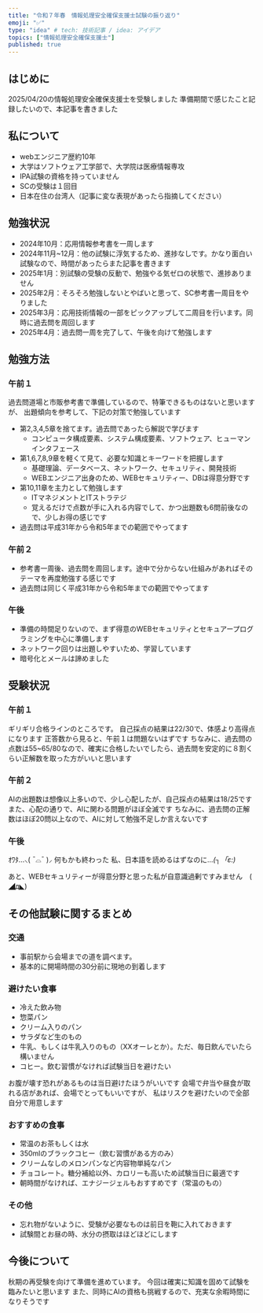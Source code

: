 ```yaml
---
title: "令和７年春　情報処理安全確保支援士試験の振り返り"
emoji: "✅"
type: "idea" # tech: 技術記事 / idea: アイデア
topics: ["情報処理安全確保支援士"]
published: true
---
```


## はじめに
2025/04/20の情報処理安全確保支援士を受験しました
準備期間で感じたこと記録したいので、本記事を書きました

## 私について
- webエンジニア歴約10年
- 大学はソフトウェア工学部で、大学院は医療情報専攻
- IPA試験の資格を持っていません
- SCの受験は１回目
- 日本在住の台湾人（記事に変な表現があったら指摘してください）

## 勉強状況
- 2024年10月：応用情報参考書を一周します
- 2024年11月~12月：他の試験に浮気するため、進捗なしです。かなり面白い試験なので、時間があったらまた記事を書きます
- 2025年1月：別試験の受験の反動で、勉強やる気ゼロの状態で、進捗ありません
- 2025年2月：そろそろ勉強しないとやばいと思って、SC参考書一周目をやりました
- 2025年3月：応用技術情報の一部をピックアップして二周目を行います。同時に過去問を周回します
- 2025年4月：過去問一周を完了して、午後を向けて勉強します

## 勉強方法
### 午前１
過去問道場と市販参考書で準備しているので、特筆できるものはないと思いますが、
出題傾向を参考して、下記の対策で勉強しています

- 第2,3,4,5章を捨てます。過去問であったら解説で学びます
    - コンピュータ構成要素、システム構成要素、ソフトウェア、ヒューマンインタフェース
- 第1,6,7,8,9章を軽くて見て、必要な知識とキーワードを把握します
    - 基礎理論、データベース、ネットワーク、セキュリティ、開発技術
    - WEBエンジニア出身のため、WEBセキュリティー、DBは得意分野です
- 第10,11章を主力として勉強します
    - ITマネジメントとITストラテジ
    - 覚えるだけで点数が手に入れる内容でして、かつ出題数も6問前後なので、少しお得の感じです
- 過去問は平成31年から令和5年までの範囲でやってます

### 午前２
- 参考書一周後、過去問を周回します。途中で分からない仕組みがあればそのテーマを再度勉強する感じです
- 過去問は同じく平成31年から令和5年までの範囲でやってます

### 午後
- 準備の時間足りないので、まず得意のWEBセキュリティとセキュアープログラミングを中心に準備します
- ネットワーク回りは出題しやすいため、学習しています
- 暗号化とメールは諦めました

## 受験状況
### 午前１
ギリギリ合格ラインのところです。
自己採点の結果は22/30で、体感より高得点になります
正答数から見ると、午前１は問題ないはずです
ちなみに、過去問の点数は55~65/80なので、確実に合格したいでしたら、過去問を安定的に８割くらい正解数を取った方がいいと思います

### 午前２
AIの出題数は想像以上多いので、少し心配したが、自己採点の結果は18/25です
また、心配の通りで、AIに関わる問題がほぼ全滅です
ちなみに、過去問の正解数はほぼ20問以上なので、AIに対して勉強不足しか言えないです

### 午後
ｵﾜﾀ…⸜( ¯⌓¯ )⸝
何もかも終わった
私、日本語を読めるはずなのに..._(┐「ε:)_

あと、WEBセキュリティーが得意分野と思った私が自意識過剰ですみません　( ◢д◣)

## その他試験に関するまとめ
### 交通
- 事前駅から会場までの道を調べます。
- 基本的に開場時間の30分前に現地の到着します

### 避けたい食事
- 冷えた飲み物
- 惣菜パン
- クリーム入りのパン
- サラダなど生のもの
- 牛乳、もしくは牛乳入りのもの（XXオーレとか）。ただ、毎日飲んでいたら構いません
- コヒー。飲む習慣がなければ試験当日を避けたい

お腹が壊す恐れがあるものは当日避けたほうがいいです
会場で弁当や昼食が取れる店があれば、会場でとってもいいですが、
私はリスクを避けたいので全部自分で用意します

### おすすめの食事
- 常温のお茶もしくは水
- 350mlのブラックコヒー（飲む習慣がある方のみ）
- クリームなしのメロンパンなど内容物単純なパン
- チョコレート。糖分補給以外、カロリーも高いため試験当日に最適です
- 朝時間がなければ、エナジージェルもおすすめです（常温のもの）

### その他
- 忘れ物がないように、受験が必要なものは前日を鞄に入れておきます
- 試験間とお昼の時、水分の摂取はほどほどにします

## 今後について
秋期の再受験を向けて準備を進めています。
今回は確実に知識を固めて試験を臨みたいと思います
また、同時にAIの資格も挑戦するので、充実な余暇時間になりそうです